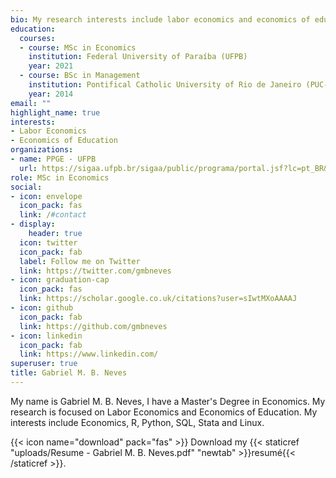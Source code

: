 ```yaml
---
bio: My research interests include labor economics and economics of education.
education:
  courses:
  - course: MSc in Economics
    institution: Federal University of Paraíba (UFPB)
    year: 2021
  - course: BSc in Management
    institution: Pontifical Catholic University of Rio de Janeiro (PUC-Rio)
    year: 2014
email: ""
highlight_name: true
interests:
- Labor Economics
- Economics of Education
organizations:
- name: PPGE - UFPB
  url: https://sigaa.ufpb.br/sigaa/public/programa/portal.jsf?lc=pt_BR&id=1875
role: MSc in Economics
social:
- icon: envelope
  icon_pack: fas
  link: /#contact
- display:
    header: true
  icon: twitter
  icon_pack: fab
  label: Follow me on Twitter
  link: https://twitter.com/gmbneves
- icon: graduation-cap
  icon_pack: fas
  link: https://scholar.google.co.uk/citations?user=sIwtMXoAAAAJ
- icon: github
  icon_pack: fab
  link: https://github.com/gmbneves
- icon: linkedin
  icon_pack: fab
  link: https://www.linkedin.com/
superuser: true
title: Gabriel M. B. Neves
---
```


My name is Gabriel M. B. Neves, I have a Master's Degree in Economics. My research is focused on Labor Economics and Economics of Education. My interests include Economics, R, Python, SQL, Stata and Linux.

{{< icon name="download" pack="fas" >}} Download my {{< staticref "uploads/Resume - Gabriel M. B. Neves.pdf" "newtab" >}}resumé{{< /staticref >}}.
